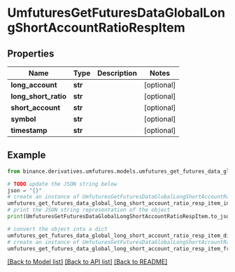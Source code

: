 # UmfuturesGetFuturesDataGlobalLongShortAccountRatioRespItem


## Properties

Name | Type | Description | Notes
------------ | ------------- | ------------- | -------------
**long_account** | **str** |  | [optional] 
**long_short_ratio** | **str** |  | [optional] 
**short_account** | **str** |  | [optional] 
**symbol** | **str** |  | [optional] 
**timestamp** | **str** |  | [optional] 

## Example

```python
from binance.derivatives.umfutures.models.umfutures_get_futures_data_global_long_short_account_ratio_resp_item import UmfuturesGetFuturesDataGlobalLongShortAccountRatioRespItem

# TODO update the JSON string below
json = "{}"
# create an instance of UmfuturesGetFuturesDataGlobalLongShortAccountRatioRespItem from a JSON string
umfutures_get_futures_data_global_long_short_account_ratio_resp_item_instance = UmfuturesGetFuturesDataGlobalLongShortAccountRatioRespItem.from_json(json)
# print the JSON string representation of the object
print(UmfuturesGetFuturesDataGlobalLongShortAccountRatioRespItem.to_json())

# convert the object into a dict
umfutures_get_futures_data_global_long_short_account_ratio_resp_item_dict = umfutures_get_futures_data_global_long_short_account_ratio_resp_item_instance.to_dict()
# create an instance of UmfuturesGetFuturesDataGlobalLongShortAccountRatioRespItem from a dict
umfutures_get_futures_data_global_long_short_account_ratio_resp_item_from_dict = UmfuturesGetFuturesDataGlobalLongShortAccountRatioRespItem.from_dict(umfutures_get_futures_data_global_long_short_account_ratio_resp_item_dict)
```
[[Back to Model list]](../README.md#documentation-for-models) [[Back to API list]](../README.md#documentation-for-api-endpoints) [[Back to README]](../README.md)



